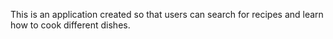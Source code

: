 This is an application created so that users can search for recipes and learn how to cook different dishes.
